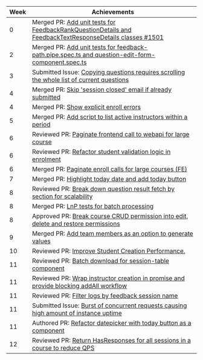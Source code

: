Week | Achievements
---- | ------------
0 | Merged PR: [Add unit tests for FeedbackRankQuestionDetails and FeedbackTextResponseDetails classes #1501](https://github.com/TEAMMATES/teammates/pull/10868)
2 | Merged PR: [Add unit tests for feedback-path.pipe.spec.ts and question-edit-form-component.spec.ts](https://github.com/TEAMMATES/teammates/pull/10916)
3 | Submitted Issue: [Copying questions requires scrolling the whole list of current questions](https://github.com/TEAMMATES/teammates/issues/10941)
4 | Merged PR: [Skip 'session closed' email if already submitted](https://github.com/TEAMMATES/teammates/pull/10914)
4 | Merged PR: [Show explicit enroll errors](https://github.com/TEAMMATES/teammates/pull/10943)
5 | Merged PR: [Add script to list active instructors within a period](https://github.com/TEAMMATES/teammates/pull/10947)
6 | Reviewed PR: [Paginate frontend call to webapi for large course](https://github.com/moziliar/teammates/pull/20)
6 | Reviewed PR: [Refactor student validation logic in enrolment](https://github.com/TEAMMATES/teammates/pull/10971)
6 | Merged PR: [Paginate enroll calls for large courses (FE)](https://github.com/TEAMMATES/teammates/pull/10968)
7 | Merged PR: [Highlight today date and add today button](https://github.com/TEAMMATES/teammates/pull/10980)
8 | Reviewed PR: [Break down question result fetch by section for scalability](https://github.com/TEAMMATES/teammates/pull/11017)
8 | Merged PR: [LnP tests for batch processing](https://github.com/TEAMMATES/teammates/pull/11027)
8 | Approved PR: [Break course CRUD permission into edit, delete and restore permissions](https://github.com/TEAMMATES/teammates/pull/11029)
9 | Merged PR: [Add team members as an option to generate values](https://github.com/TEAMMATES/teammates/pull/11043)
10 | Reviewed PR: [Improve Student Creation Performance.](https://github.com/TEAMMATES/teammates/pull/11061)
11 | Reviewed PR: [Batch download for session-table component](https://github.com/TEAMMATES/teammates/pull/11066)
11 | Reviewed PR: [Wrap instructor creation in promise and provide blocking addAll workflow](https://github.com/TEAMMATES/teammates/pull/11063)
11 | Reviewed PR: [Filter logs by feedback session name](https://github.com/TEAMMATES/teammates/pull/11069)
11 | Submitted Issue: [Burst of concurrent requests causing high amount of instance uptime](https://github.com/TEAMMATES/teammates/issues/11071)
11 | Authored PR: [Refactor datepicker with today button as a component](https://github.com/TEAMMATES/teammates/pull/11072)
12 | Reviewed PR: [Return HasResponses for all sessions in a course to reduce QPS](https://github.com/TEAMMATES/teammates/pull/11077)